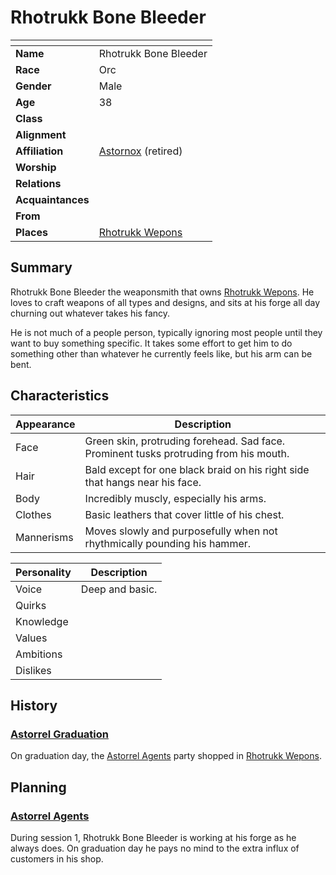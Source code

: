 # Rhotrukk Bone Bleeder

| []() | |
| --- | --- |
| **Name** | Rhotrukk Bone Bleeder |
| **Race** | Orc |
| **Gender** | Male |
| **Age** | 38 |
| **Class** | |
| **Alignment** | |
| **Affiliation** | [Astornox](../civilisations/kingdom-of-astor/organisations/astornox/astornox.md) (retired) |
| **Worship** | |
| **Relations** | |
| **Acquaintances** | |
| **From** | |
| **Places** | [Rhotrukk Wepons](../places/buildings/shops/rhotrukk-wepons.md) |

## Summary

Rhotrukk Bone Bleeder the weaponsmith that owns [Rhotrukk Wepons](../places/buildings/shops/rhotrukk-wepons.md). He loves to craft weapons of all types and designs, and sits at his forge all day churning out whatever takes his fancy.

He is not much of a people person, typically ignoring most people until they want to buy something specific. It takes some effort to get him to do something other than whatever he currently feels like, but his arm can be bent.

## Characteristics

| Appearance | Description |
| --- | --- |
| Face | Green skin, protruding forehead. Sad face. Prominent tusks protruding from his mouth. |
| Hair | Bald except for one black braid on his right side that hangs near his face. |
| Body | Incredibly muscly, especially his arms. |
| Clothes | Basic leathers that cover little of his chest. |
| Mannerisms | Moves slowly and purposefully when not rhythmically pounding his hammer. |

| Personality | Description |
| --- | --- |
| Voice | Deep and basic. |
| Quirks | |
| Knowledge | |
| Values | |
| Ambitions | |
| Dislikes | |

## History

### [Astorrel Graduation](../../campaigns/astorrel-agents/storylines/astorrel-graduation.md)

On graduation day, the [Astorrel Agents](../../campaigns/astorrel-agents/astorrel-agents.md) party shopped in [Rhotrukk Wepons](../places/buildings/shops/rhotrukk-wepons.md).

## Planning

### [Astorrel Agents](../../campaigns/astorrel-agents/astorrel-agents.md)

During session 1, Rhotrukk Bone Bleeder is working at his forge as he always does. On graduation day he pays no mind to the extra influx of customers in his shop.
